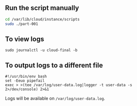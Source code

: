 ## Run the script manually

```bash
cd /var/lib/cloud/instance/scripts
sudo ./part-001
```
## To view logs

```
sudo journalctl -u cloud-final -b
```

## To output logs to a different file

```
#!/usr/bin/env bash
set -Eeuo pipefail
exec > >(tee /var/log/user-data.log|logger -t user-data -s 2>/dev/console) 2>&1
```

Logs will be available on `/var/log/user-data.log`.